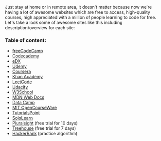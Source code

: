 Just stay at home or in remote area, it doesn't matter because now we're having a lot of awesome websites which are free to access, high-quality courses, high appreciated with a million of people learning to code for free. Let's take a look some of awesome sites like this including description/overview for each site:

### Table of content:

- [freeCodeCamp](https://www.freecodecamp.org/)
- [Codecademy](https://www.codecademy.com/)
- [eDX](https://https://www.edx.org/)
- [Udemy](https://https://www.udemy.com/)
- [Coursera](https://www.coursera.org/)
- [Khan Academy](https://www.khanacademy.org)
- [LeetCode](https://leetcode.com/)
- [Udacity](https://udacity.com/)
- [W3School](https://www.w3schools.com/)
- [MDN Web Docs](https://developer.mozilla.org/)
- [Data Camp](https://datacamp.com/)
- [MIT OpenCourseWare](https://ocw.mit.edu/index.htm/)
- [TutorialsPoint](https://www.tutorialspoint.com/)
- [SoloLearn](https://sololearn.com/)
- [Pluralsight](https://www.pluralsight.com/) (free trial for 10 days)
- [Treehouse](https://treehouse.com/) (free trial for 7 days)
- [HackerRank](https://hackerrank.com/) (practice algorithm)
